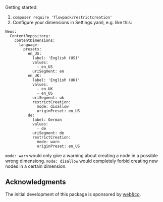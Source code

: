
Getting started:

1. `composer require 'flowpack/restrictcreation'`
2. Configure your dimensions in Settings.yaml, e.g. like this:

```
Neos:
  ContentRepository:
    contentDimensions:
      language:
        presets:
          en_US:
            label: 'English (US)'
            values:
              - en_US
            uriSegment: en
          en_UK:
            label: 'English (UK)'
            values:
              - en_UK
              - en_US
            uriSegment: uk
            restrictCreation:
              mode: disallow
              originPreset: en_US
          de:
            label: German
            values:
              - de
            uriSegment: de
            restrictCreation:
              mode: warn
              originPreset: en_US
```

`mode: warn` would only give a warning about creating a node in a possible wrong dimensiong.
`mode: disallow` would completely forbid creating new nodes in a certain dimension.

## Acknowledgments

The initial development of this package is sponsored by [web&co](http://webundco.com/).

